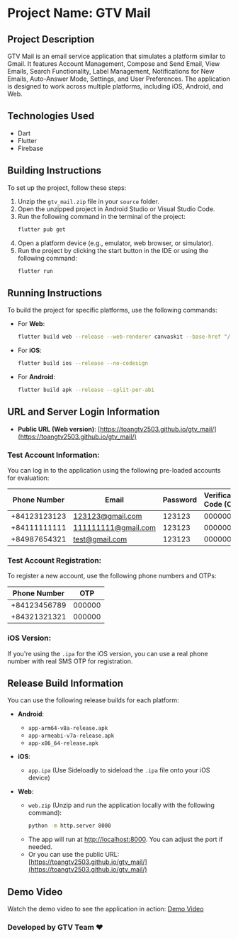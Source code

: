 
# Project Name: GTV Mail

## Project Description
GTV Mail is an email service application that simulates a platform similar to Gmail. It features Account Management, Compose and Send Email, View Emails, Search Functionality, Label Management, Notifications for New Emails, Auto-Answer Mode, Settings, and User Preferences. The application is designed to work across multiple platforms, including iOS, Android, and Web.

## Technologies Used
- Dart
- Flutter
- Firebase

## Building Instructions
To set up the project, follow these steps:

1. Unzip the `gtv_mail.zip` file in your `source` folder.
2. Open the unzipped project in Android Studio or Visual Studio Code.
3. Run the following command in the terminal of the project:
   ```bash
   flutter pub get
   ```
4. Open a platform device (e.g., emulator, web browser, or simulator).
5. Run the project by clicking the start button in the IDE or using the following command:
   ```bash
   flutter run
   ```

## Running Instructions
To build the project for specific platforms, use the following commands:

- For **Web**:
   ```bash
   flutter build web --release --web-renderer canvaskit --base-href "/"
   ```
- For **iOS**:
   ```bash
   flutter build ios --release --no-codesign
   ```
- For **Android**:
   ```bash
   flutter build apk --release --split-per-abi
   ```

## URL and Server Login Information
- **Public URL (Web version)**: [https://toangtv2503.github.io/gtv_mail/](https://toangtv2503.github.io/gtv_mail/)

### Test Account Information:
You can log in to the application using the following pre-loaded accounts for evaluation:

| Phone Number   | Email                 | Password | Verification Code (OTP) |
|----------------|-----------------------|----------|-------------------------|
| +84123123123   | 123123@gmail.com       | 123123   | 000000                  |
| +84111111111   | 111111111@gmail.com    | 123123   | 000000                  |
| +84987654321   | test@gmail.com         | 123123   | 000000                  |

### Test Account Registration:
To register a new account, use the following phone numbers and OTPs:

| Phone Number   | OTP    |
|----------------|--------|
| +84123456789   | 000000 |
| +84321321321   | 000000 |

### iOS Version:
If you're using the `.ipa` for the iOS version, you can use a real phone number with real SMS OTP for registration.

## Release Build Information
You can use the following release builds for each platform:

- **Android**:
    - `app-arm64-v8a-release.apk`
    - `app-armeabi-v7a-release.apk`
    - `app-x86_64-release.apk`

- **iOS**:
    - `app.ipa` (Use Sideloadly to sideload the `.ipa` file onto your iOS device)

- **Web**:
    - `web.zip` (Unzip and run the application locally with the following command):
      ```bash
      python -m http.server 8000
      ```
    - The app will run at [http://localhost:8000](http://localhost:8000). You can adjust the port if needed.
    - Or you can use the public URL: [https://toangtv2503.github.io/gtv_mail/](https://toangtv2503.github.io/gtv_mail/)

## Demo Video
Watch the demo video to see the application in action: [Demo Video](https://youtu.be/TzKRfAwHRk4)

### Developed by GTV Team ❤
